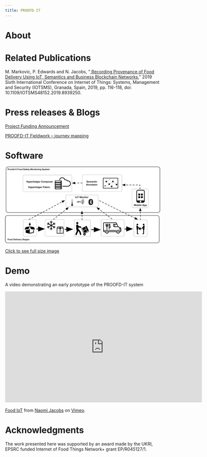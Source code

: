 ```yaml
---
title: PROOFD-IT
---
```

# About

# Related Publications

M. Markovic, P. Edwards and N. Jacobs, "<a href="https://ieeexplore.ieee.org/document/8939250"> Recording Provenance of Food Delivery Using IoT, Semantics and Business Blockchain Networks</a>," 2019 Sixth International Conference on Internet of Things: Systems, Management and Security (IOTSMS), Granada, Spain, 2019, pp. 116-118, doi: 10.1109/IOTSMS48152.2019.8939250.

# Press releases & Blogs 

<a href="https://www.foodchain.ac.uk/2019/08/02/call-1-pilot-projects-announced/">Project Funding Announcement</a>

<a href="https://www.foodchain.ac.uk/2019/08/30/proofd-it-fieldwork-journey-mapping/"> PROOFD-IT Fieldwork – journey mapping</a>

# Software

<img src="/architecture.jpg">

<a href="https://proofd-it.github.io/architecture.jpg" target="_blank">Click to see full size image</a>

# Demo

A video demonstrating an early prototype of the PROOFD-IT system 

<iframe src="https://player.vimeo.com/video/360563908" width="640" height="360" frameborder="0" allow="autoplay; fullscreen" allowfullscreen></iframe>
<p><a href="https://vimeo.com/360563908">Food IoT</a> from <a href="https://vimeo.com/user102977071">Naomi Jacobs</a> on <a href="https://vimeo.com">Vimeo</a>.</p>

# Acknowledgments

The work presented here was supported by an award made by the UKRI, EPSRC funded Internet of Food Things Network+ grant EP/R045127/1.
